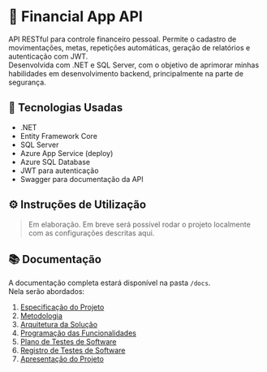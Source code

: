 # 💸 Financial App API

API RESTful para controle financeiro pessoal. Permite o cadastro de movimentações, metas, repetições automáticas, geração de relatórios e autenticação com JWT.  
Desenvolvida com .NET e SQL Server, com o objetivo de aprimorar minhas habilidades em desenvolvimento backend, principalmente na parte de segurança.

## 🚀 Tecnologias Usadas

- .NET
- Entity Framework Core
- SQL Server
- Azure App Service (deploy)
- Azure SQL Database
- JWT para autenticação
- Swagger para documentação da API

## ⚙️ Instruções de Utilização

> Em elaboração. Em breve será possível rodar o projeto localmente com as configurações descritas aqui.

## 📚 Documentação

A documentação completa estará disponível na pasta `/docs`.  
Nela serão abordados:

1. [Especificação do Projeto](<docs/Especificação do Projeto.md>)
2. [Metodologia](<docs/Metodologia.md>)
3. [Arquitetura da Solução](<docs/Apresentação do Projeto.md>)
4. [Programação das Funcionalidades](<docs/Programação das Funcionalidades.md>)
5. [Plano de Testes de Software](<docs/Plano de Testes de Software.md>)
6. [Registro de Testes de Software](<docs/Registro de Testes de Software.md>)
7. [Apresentação do Projeto](<docs/Apresentação do Projeto.md>)
